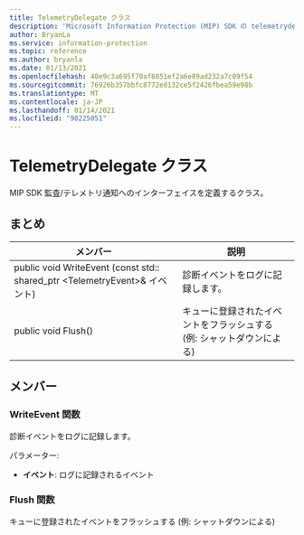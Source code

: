 ```yaml
---
title: TelemetryDelegate クラス
description: 'Microsoft Information Protection (MIP) SDK の telemetrydelegate:: undefined クラスを文書にします。'
author: BryanLa
ms.service: information-protection
ms.topic: reference
ms.author: bryanla
ms.date: 01/13/2021
ms.openlocfilehash: 40e9c3a695f70af8051ef2a6e89ad232a7c09f54
ms.sourcegitcommit: 76926b357bbfc8772ed132ce5f2426fbea59e98b
ms.translationtype: MT
ms.contentlocale: ja-JP
ms.lasthandoff: 01/14/2021
ms.locfileid: "98225051"
---
```

# <a name="class-telemetrydelegate"></a>TelemetryDelegate クラス 
MIP SDK 監査/テレメトリ通知へのインターフェイスを定義するクラス。
  
## <a name="summary"></a>まとめ
 メンバー                        | 説明                                
--------------------------------|---------------------------------------------
public void WriteEvent (const std:: shared_ptr \<TelemetryEvent\>& イベント)  |  診断イベントをログに記録します。
public void Flush()  |  キューに登録されたイベントをフラッシュする (例: シャットダウンによる)
  
## <a name="members"></a>メンバー
  
### <a name="writeevent-function"></a>WriteEvent 関数
診断イベントをログに記録します。

パラメーター:  
* **イベント**: ログに記録されるイベント


  
### <a name="flush-function"></a>Flush 関数
キューに登録されたイベントをフラッシュする (例: シャットダウンによる)